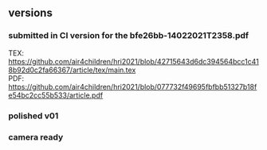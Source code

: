 

## versions

### submitted in CI version for the bfe26bb-14022021T2358.pdf
TEX: https://github.com/air4children/hri2021/blob/42715643d6dc394564bcc1c418b92d0c2fa66367/article/tex/main.tex     
PDF: https://github.com/air4children/hri2021/blob/077732f49695fbfbb51327b18fe54bc2cc55b533/article.pdf    

### polished v01

### camera ready

 
